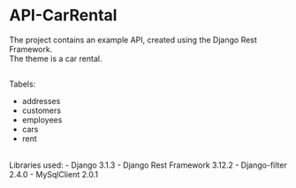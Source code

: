 # API-CarRental
The project contains an example API, created using the Django Rest Framework.<br>The theme is a car rental.
##
Tabels:
- addresses
- customers
- employees
- cars
- rent
<br>
Libraries used:
- Django 3.1.3
- Django Rest Framework 3.12.2
- Django-filter 2.4.0
- MySqlClient 2.0.1
